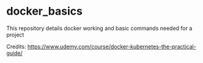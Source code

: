 # docker_basics
This repository details docker working and basic commands needed for a project


Credits: https://www.udemy.com/course/docker-kubernetes-the-practical-guide/